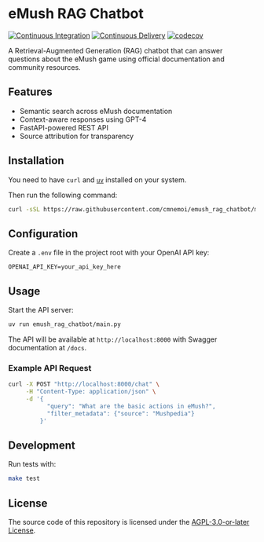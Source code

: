 # eMush RAG Chatbot

[![Continuous Integration](https://github.com/cmnemoi/emush_rag_chatbot/actions/workflows/continuous_integration.yaml/badge.svg)](https://github.com/cmnemoi/emush_rag_chatbot/actions/workflows/continuous_integration.yaml)
[![Continuous Delivery](https://github.com/cmnemoi/emush_rag_chatbot/actions/workflows/create_github_release.yaml/badge.svg)](https://github.com/cmnemoi/emush_rag_chatbot/actions/workflows/create_github_release.yaml)
[![codecov](https://codecov.io/gh/cmnemoi/emush_rag_chatbot/graph/badge.svg?token=FLAARH38AG)](https://codecov.io/gh/cmnemoi/emush_rag_chatbot)

A Retrieval-Augmented Generation (RAG) chatbot that can answer questions about the eMush game using official documentation and community resources.

## Features

- Semantic search across eMush documentation
- Context-aware responses using GPT-4
- FastAPI-powered REST API
- Source attribution for transparency

## Installation

You need to have `curl` and [`uv`](https://docs.astral.sh/uv/getting-started/installation/) installed on your system.

Then run the following command:
```bash
curl -sSL https://raw.githubusercontent.com/cmnemoi/emush_rag_chatbot/main/clone-and-install | bash
```

## Configuration

Create a `.env` file in the project root with your OpenAI API key:
```
OPENAI_API_KEY=your_api_key_here
```

## Usage

Start the API server:
```bash
uv run emush_rag_chatbot/main.py
```

The API will be available at `http://localhost:8000` with Swagger documentation at `/docs`.

### Example API Request

```bash
curl -X POST "http://localhost:8000/chat" \
     -H "Content-Type: application/json" \
     -d '{
           "query": "What are the basic actions in eMush?",
           "filter_metadata": {"source": "Mushpedia"}
         }'
```

## Development

Run tests with:
```bash
make test
```

## License

The source code of this repository is licensed under the [AGPL-3.0-or-later License](LICENSE).
